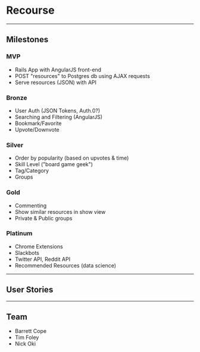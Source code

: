 # Recourse

---

## Milestones

### MVP

 - Rails App with AngularJS front-end
 - POST "resources" to Postgres db using AJAX requests
 - Serve resources (JSON) with API

### Bronze

 - User Auth (JSON Tokens, Auth.0?)
 - Searching and Filtering (AngularJS)
 - Bookmark/Favorite
 - Upvote/Downvote

### Silver

 - Order by popularity (based on upvotes & time)
 - Skill Level ("board game geek")
 - Tag/Category
 - Groups

### Gold

 - Commenting
 - Show similar resources in show view
 - Private & Public groups

### Platinum

 - Chrome Extensions
 - Slackbots
 - Twitter API, Reddit API
 - Recommended Resources (data science)

---

## User Stories

---

## Team

 - Barrett Cope
 - Tim Foley
 - Nick Oki
